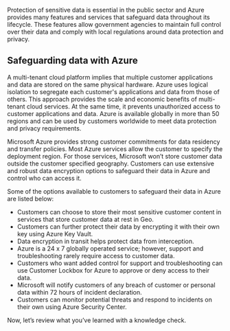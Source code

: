 Protection of sensitive data is essential in the public sector and Azure provides many features and services that safeguard data throughout its lifecycle. These features allow government agencies to maintain full control over their data and comply with local regulations around data protection and privacy.

## Safeguarding data with Azure

A multi-tenant cloud platform implies that multiple customer applications and data are stored on the same physical hardware. Azure uses logical isolation to segregate each customer's applications and data from those of others. This approach provides the scale and economic benefits of multi-tenant cloud services. At the same time, it prevents unauthorized access to customer applications and data. Azure is available globally in more than 50 regions and can be used by customers worldwide to meet data protection and privacy requirements.

Microsoft Azure provides strong customer commitments for data residency and transfer policies. Most Azure services allow the customer to specify the deployment region. For those services, Microsoft won’t store customer data outside the customer specified geography. Customers can use extensive and robust data encryption options to safeguard their data in Azure and control who can access it.

Some of the options available to customers to safeguard their data in Azure are listed below:

* Customers can choose to store their most sensitive customer content in services that store customer data at rest in Geo.
* Customers can further protect their data by encrypting it with their own key using Azure Key Vault.
* Data encryption in transit helps protect data from interception.
* Azure is a 24 x 7 globally operated service; however, support and troubleshooting rarely require access to customer data.
* Customers who want added control for support and troubleshooting can use Customer Lockbox for Azure to approve or deny access to their data.
* Microsoft will notify customers of any breach of customer or personal data within 72 hours of incident declaration.
* Customers can monitor potential threats and respond to incidents on their own using Azure Security Center.

Now, let’s review what you’ve learned with a knowledge check.